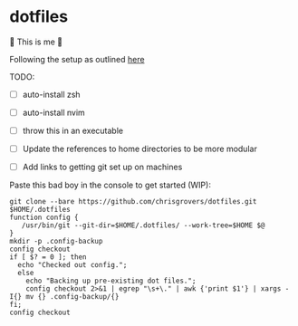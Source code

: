 # dotfiles
:dna: This is me :dna:


Following the setup as outlined [here](https://www.atlassian.com/git/tutorials/dotfiles)

TODO: 
- [ ] auto-install zsh
- [ ] auto-install nvim
- [ ] throw this in an executable
- [ ] Update the references to home directories to be more modular
- [ ] Add links to getting git set up on machines


Paste this bad boy in the console to get started (WIP):

```
git clone --bare https://github.com/chrisgrovers/dotfiles.git $HOME/.dotfiles
function config {
   /usr/bin/git --git-dir=$HOME/.dotfiles/ --work-tree=$HOME $@
}
mkdir -p .config-backup
config checkout
if [ $? = 0 ]; then
  echo "Checked out config.";
  else
    echo "Backing up pre-existing dot files.";
    config checkout 2>&1 | egrep "\s+\." | awk {'print $1'} | xargs -I{} mv {} .config-backup/{}
fi;
config checkout

```
